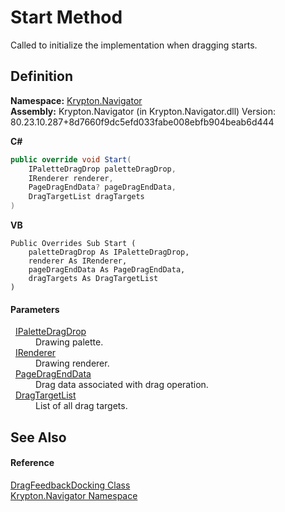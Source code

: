 # Start Method


Called to initialize the implementation when dragging starts.



## Definition
**Namespace:** <a href="a21ac074-d119-3dc6-bd1c-d3a12c0128bc.md">Krypton.Navigator</a>  
**Assembly:** Krypton.Navigator (in Krypton.Navigator.dll) Version: 80.23.10.287+8d7660f9dc5efd033fabe008ebfb904beab6d444

**C#**
``` C#
public override void Start(
	IPaletteDragDrop paletteDragDrop,
	IRenderer renderer,
	PageDragEndData? pageDragEndData,
	DragTargetList dragTargets
)
```
**VB**
``` VB
Public Overrides Sub Start ( 
	paletteDragDrop As IPaletteDragDrop,
	renderer As IRenderer,
	pageDragEndData As PageDragEndData,
	dragTargets As DragTargetList
)
```



#### Parameters
<dl><dt>  <a href="1fa4bc94-6679-2ddc-a4d0-462ed2f46b66.md">IPaletteDragDrop</a></dt><dd>Drawing palette.</dd><dt>  <a href="510ba00d-9814-c743-a4c7-aee129753625.md">IRenderer</a></dt><dd>Drawing renderer.</dd><dt>  <a href="0c26121e-2e6a-e3c0-21a4-2a1ddbb8d2dc.md">PageDragEndData</a></dt><dd>Drag data associated with drag operation.</dd><dt>  <a href="a19b2333-2558-af6a-8f30-1ea905dd5267.md">DragTargetList</a></dt><dd>List of all drag targets.</dd></dl>

## See Also


#### Reference
<a href="9ee6ae12-f30a-bd20-8dec-69db7f00794e.md">DragFeedbackDocking Class</a>  
<a href="a21ac074-d119-3dc6-bd1c-d3a12c0128bc.md">Krypton.Navigator Namespace</a>  
